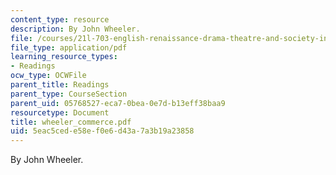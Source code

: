 ```yaml
---
content_type: resource
description: By John Wheeler.
file: /courses/21l-703-english-renaissance-drama-theatre-and-society-in-the-age-of-shakespeare-fall-2003/5eac5cede58ef0e6d43a7a3b19a23858_wheeler_commerce.pdf
file_type: application/pdf
learning_resource_types:
- Readings
ocw_type: OCWFile
parent_title: Readings
parent_type: CourseSection
parent_uid: 05768527-eca7-0bea-0e7d-b13eff38baa9
resourcetype: Document
title: wheeler_commerce.pdf
uid: 5eac5ced-e58e-f0e6-d43a-7a3b19a23858
---
```

By John Wheeler.

